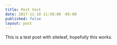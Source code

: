 ```yaml
---
title: Post test
date: 2017-11-10 11:58:00 -05:00
published: false
layout: post
---
```


This is a test post with siteleaf, hopefully this works.